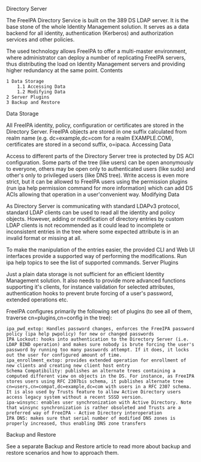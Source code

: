  Directory Server

The FreeIPA Directory Service is built on the 389 DS LDAP server. It is the base stone of the whole Identity Management solution. It serves as a data backend for all identity, authentication (Kerberos) and authorization services and other policies.

The used technology allows FreeIPA to offer a multi-master environment, where administrator can deploy a number of replicating FreeIPA servers, thus distributing the load on Identity Management servers and providing higher redundancy at the same point.
Contents

    1 Data Storage
        1.1 Accessing Data
        1.2 Modifying Data
    2 Server Plugins
    3 Backup and Restore

Data Storage

All FreeIPA identity, policy, configuration or certificates are stored in the Directory Server. FreeIPA objects are stored in one suffix calculated from realm name (e.g. dc=example,dc=com for a realm EXAMPLE.COM), certificates are stored in a second suffix, o=ipaca.
Accessing Data

Access to different parts of the Directory Server tree is protected by DS ACI configuration. Some parts of the tree (like users) can be open anonymously to everyone, others may be open only to authenticated users (like sudo) and other's only to privileged users (like DNS tree). Write access is even more strict, but it can be allowed to FreeIPA users using the permission plugins (run ipa help permission command for more information) which can add DS ACIs allowing that operation in a user'convenient way.
Modifying Data

As Directory Server is communicating with standard LDAPv3 protocol, standard LDAP clients can be used to read all the identity and policy objects. However, adding or modification of directory entries by custom LDAP clients is not recommended as it could lead to incomplete or inconsistent entries in the tree where some expected attribute is in an invalid format or missing at all.

To make the manipulation of the entries easier, the provided CLI and Web UI interfaces provide a supported way of performing the modifications. Run ipa help topics to see the list of supported commands.
Server Plugins

Just a plain data storage is not sufficient for an efficient Identity Management solution. It also needs to provide more advanced functions supporting it's clients, for instance validation for selected attributes, authentication hooks to prevent brute forcing of a user's password, extended operations etc.

FreeIPA configures primarily the following set of plugins (to see all of them, traverse cn=plugins,cn=config in the tree):

    ipa_pwd_extop: Handles password changes, enforces the FreeIPA password policy (ipa help pwpolicy) for new or changed passwords
    IPA Lockout: hooks into authentication to the Directory Server (i.e. LDAP BIND operation) and makes sure nobody is brute forcing the user's password by running too many passwords attempt. If it does, it locks out the user for configured amount of time.
    ipa_enrollment_extop: provides extended operation for enrollment of new clients and creating new client host entry
    Schema Compatibility: publishes an alternate trees containing a computed different view on objects in the DS. For instance, as FreeIPA stores users using RFC 2307bis schema, it publishes alternate tree cn=users,cn=compat,dc=example,dc=com with users in a RFC 2307 schema. It is also used by Trusts feature to allow Active Directory users access legacy system without a recent SSSD version.
    ipa-winsync: enables user synchronization with Active Directory. Note that winsync synchronization is rather obsoleted and Trusts are a preferred way of FreeIPA - Active Directory interoperation
    IPA DNS: makes sure that serial number of modified DNS zones is properly increased, thus enabling DNS zone transfers

Backup and Restore

See a separate Backup and Restore article to read more about backup and restore scenarios and how to approach them.
